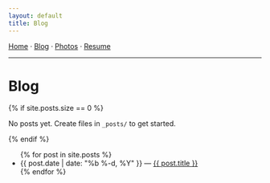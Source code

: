```yaml
---
layout: default
title: Blog
---
```


<nav>
  <a href="{{ '/' | relative_url }}">Home</a> ·
  <a href="{{ '/blog/' | relative_url }}">Blog</a> ·
  <a href="{{ '/gallery/' | relative_url }}">Photos</a> ·
  <a href="{{ '/resume/' | relative_url }}">Resume</a>
  <hr />
</nav>

# Blog

{% if site.posts.size == 0 %}
<p>No posts yet. Create files in <code>_posts/</code> to get started.</p>
{% endif %}

<ul>
{% for post in site.posts %}
  <li>
    <span>{{ post.date | date: "%b %-d, %Y" }}</span> —
    <a href="{{ post.url | relative_url }}">{{ post.title }}</a>
  </li>
{% endfor %}
  </ul>
